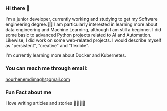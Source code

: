 ### Hi there 👋
I'm a junior developer, currently working and studying to get my Software engineering degree.👩‍💻​
I am particularly interested in learning more about data engineering and Machine Learning, although I am still a beginner. 
I did some basic to advanced Python projects related to AI and Automation. Likewise, I did work on some web-related projects.
I would describe myself as "persistent", "creative" and "flexible". 

I'm currently learning more about Docker and Kubernetes. 

### You can reach me through email:
nourhenemdimagh@gmail.com 

 ### Fun Fact about me 
I love writing articles and stories ✍🏼​✍🏼​
<!--
**NourheneMdimagh/NourheneMdimagh** is a ✨ _particular_ ✨ repository because its `README.md` (this file) appears on your GitHub profile.

Here are some ideas to get you started:

- 🔭 I’m currently working on ...
- 🌱 I’m currently learning ...
- 👯 I’m looking to collaborate on ...
- 🤔 I’m looking for help with ...
- 💬 Ask me about ...
- 📫 How to reach me: ...
- 😄 Pronouns: ...
- ⚡ Fun fact: ...
-->

